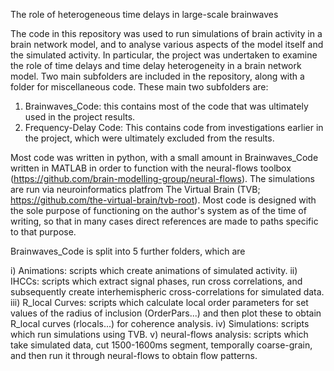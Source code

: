 The role of heterogeneous time delays in large-scale brainwaves

The code in this repository was used to run simulations of brain activity in a brain network model, and to analyse various aspects of the model itself and the simulated activity. In particular, the project was undertaken to examine the role of time delays and time delay heterogeneity in a brain network model.
Two main subfolders are included in the repository, along with a folder for miscellaneous code. These main two subfolders are: 

1. Brainwaves_Code: this contains most of the code that was ultimately used in the project results.
2. Frequency-Delay Code: This contains code from investigations earlier in the project, which were ultimately excluded from the results.

Most code was written in python, with a small amount in Brainwaves_Code written in MATLAB in order to function with the neural-flows toolbox (https://github.com/brain-modelling-group/neural-flows). The simulations are run via neuroinformatics platfrom The Virtual Brain (TVB; https://github.com/the-virtual-brain/tvb-root). Most code is designed with the sole purpose of functioning on the author's system as of the time of writing, so that in many cases direct references are made to paths specific to that purpose.

Brainwaves_Code is split into 5 further folders, which are

i) Animations: scripts which create animations of simulated activity.
ii) IHCCs: scripts which extract signal phases, run cross correlations, and subsequently create interhemispheric cross-correlations for simulated data.
iii) R_local Curves: scripts which calculate local order parameters for set values of the radius of inclusion (OrderPars...) and then plot these to obtain R_local curves (rlocals...) for coherence analysis.
iv) Simulations: scripts which run simulations using TVB.
v) neural-flows analysis: scripts which take simulated data, cut 1500-1600ms segment, temporally coarse-grain, and then run it through neural-flows to obtain flow patterns.
